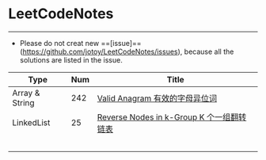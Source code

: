 # LeetCodeNotes
---
- Please do not creat new ==[issue]==(https://github.com/jotoy/LeetCodeNotes/issues), because all the solutions are listed in the issue.

|Type|Num|Title|
|----|---|-----|
|Array & String|242|[Valid Anagram 有效的字母异位词](https://github.com/jotoy/LeetCodeNotes/issues/1)|
|LinkedList|25|[Reverse Nodes in k-Group K 个一组翻转链表](https://github.com/jotoy/LeetCodeNotes/issues/2)| 
| | |[]()|
| | |[]()|
| | |[]()|
| | |[]()|
| | |[]()|
